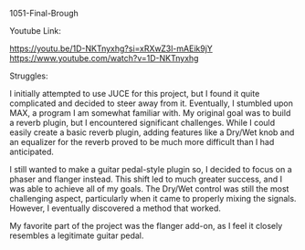 1051-Final-Brough

Youtube Link:

https://youtu.be/1D-NKTnyxhg?si=xRXwZ3l-mAEik9jY
https://www.youtube.com/watch?v=1D-NKTnyxhg

Struggles:

I initially attempted to use JUCE for this project, but I found it quite complicated and decided to steer away from it. Eventually, I stumbled upon MAX, a program I am somewhat familiar with. My original goal was to build a reverb plugin, but I encountered significant challenges. While I could easily create a basic reverb plugin, adding features like a Dry/Wet knob and an equalizer for the reverb proved to be much more difficult than I had anticipated.

I still wanted to make a guitar pedal-style plugin so, I decided to focus on a phaser and flanger instead. This shift led to much greater success, and I was able to achieve all of my goals. The Dry/Wet control was still the most challenging aspect, particularly when it came to properly mixing the signals. However, I eventually discovered a method that worked.

My favorite part of the project was the flanger add-on, as I feel it closely resembles a legitimate guitar pedal.